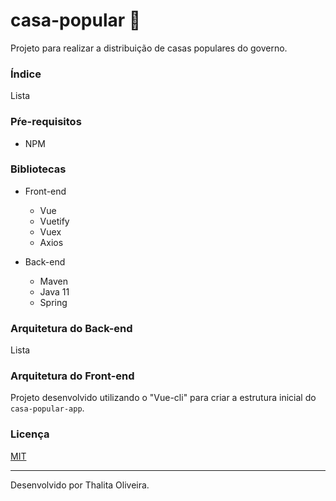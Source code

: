 # casa-popular 🏡
Projeto para realizar a distribuição de casas populares do governo.

### Índice
Lista

### Pŕe-requisitos
- NPM

### Bibliotecas
- Front-end
    - Vue
    - Vuetify
    - Vuex
    - Axios
    
- Back-end
    - Maven
    - Java 11
    - Spring

### Arquitetura do Back-end
Lista

### Arquitetura do Front-end
Projeto desenvolvido utilizando o "Vue-cli" para criar a estrutura inicial do `casa-popular-app`.

### Licença
[MIT](LICENSE)

----

Desenvolvido por Thalita Oliveira.